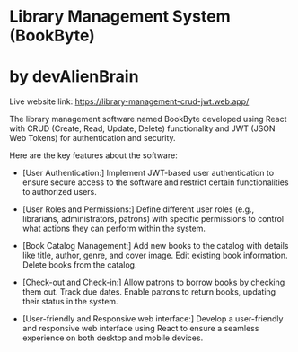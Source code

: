 # Library Management System (BookByte)

# by devAlienBrain

Live website link: https://library-management-crud-jwt.web.app/

The library management software named BookByte developed using React with CRUD (Create, Read, Update, Delete) functionality and JWT (JSON Web Tokens) for authentication and security.

Here are the key features about the software:

- [User Authentication:] Implement JWT-based user authentication to ensure secure access to the software and restrict certain functionalities to authorized users.

- [User Roles and Permissions:] Define different user roles (e.g., librarians, administrators, patrons) with specific permissions to control what actions they can perform within the system.

- [Book Catalog Management:] Add new books to the catalog with details like title, author, genre, and cover image. Edit existing book information. Delete books from the catalog.

- [Check-out and Check-in:] Allow patrons to borrow books by checking them out. Track due dates. Enable patrons to return books, updating their status in the system.

- [User-friendly and Responsive web interface:] Develop a user-friendly and responsive web interface using React to ensure a seamless experience on both desktop and mobile devices.
